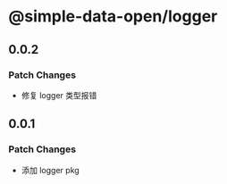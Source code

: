 # @simple-data-open/logger

## 0.0.2

### Patch Changes

- 修复 logger 类型报错

## 0.0.1

### Patch Changes

- 添加 logger pkg
